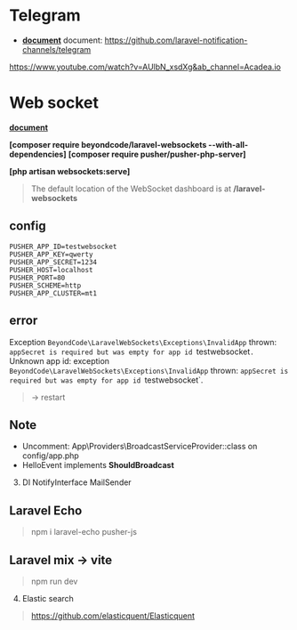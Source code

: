 # Telegram

- **[document](https://github.com/laravel-notification-channels/telegram)**
document: https://github.com/laravel-notification-channels/telegram

https://www.youtube.com/watch?v=AUlbN_xsdXg&ab_channel=Acadea.io

# Web socket

**[document](https://beyondco.de/docs/laravel-websockets/getting-started/installation)**

**[composer require beyondcode/laravel-websockets --with-all-dependencies]**
**[composer require pusher/pusher-php-server]**

**[php artisan websockets:serve]**
> The default location of the WebSocket dashboard is at **/laravel-websockets**

## config
```
PUSHER_APP_ID=testwebsocket
PUSHER_APP_KEY=qwerty
PUSHER_APP_SECRET=1234
PUSHER_HOST=localhost
PUSHER_PORT=80
PUSHER_SCHEME=http
PUSHER_APP_CLUSTER=mt1
```

## error
Exception `BeyondCode\LaravelWebSockets\Exceptions\InvalidApp` thrown: `appSecret is required but was empty for app id `testwebsocket`.`
Unknown app id: exception `BeyondCode\LaravelWebSockets\Exceptions\InvalidApp` thrown: `appSecret is required but was empty for app id `testwebsocket`.
> -> restart

## Note
+ Uncomment: App\Providers\BroadcastServiceProvider::class on config/app.php
+ HelloEvent implements **ShouldBroadcast**

3. DI
NotifyInterface
MailSender

## Laravel Echo
> npm i laravel-echo pusher-js

## Laravel mix -> vite
> npm run dev

4. Elastic search
> https://github.com/elasticquent/Elasticquent